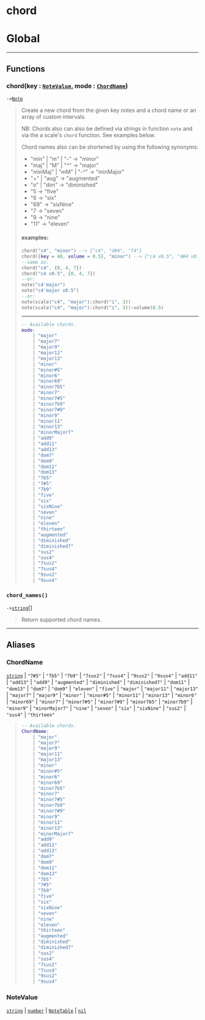 # chord
<!-- toc -->
# Global<a name="Global"></a>  

---  
## Functions
### chord(key : [`NoteValue`](#NoteValue), mode : [`ChordName`](#ChordName))<a name="chord"></a>
`->`[`Note`](../API/note.md#Note)  

> Create a new chord from the given key notes and a chord name or an array of custom intervals.
> 
> NB: Chords also can also be defined via strings in function `note` and via the a scale's
> `chord` function. See examples below.
> 
> Chord names also can be shortened by using the following synonyms:
> - "min" | "m" | "-" -> "minor"
> - "maj" | "M" | "^" -> "major"
> - "minMaj" | "mM" | "-^" -> "minMajor"
> - "+" | "aug" -> "augmented"
> - "o" | "dim" -> "diminished"
> - "5 -> "five"
> - "6 -> "six"
> - "69" -> "sixNine"
> - "7 -> "seven"
> - "9 -> "nine"
> - "11" -> "eleven"
> 
> #### examples:
> ```lua
> chord("c4", "minor") --> {"c4", "d#4", "f4"}
> chord({key = 48, volume = 0.5}, "minor") --> {"c4 v0.5", "d#4 v0.5", "f4 v0.5"}
> --same as:
> chord("c4", {0, 4, 7})
> chord("c4 v0.5", {0, 4, 7})
> --or:
> note("c4'major")
> note("c4'major v0.5")
> --or:
> note(scale("c4", "major"):chord("i", 3))
> note(scale("c4", "major"):chord("i", 3)):volume(0.5)
> ```
> 
> ---
> 
> ```lua
> -- Available chords.
> mode:
>     | "major"
>     | "major7"
>     | "major9"
>     | "major11"
>     | "major13"
>     | "minor"
>     | "minor#5"
>     | "minor6"
>     | "minor69"
>     | "minor7b5"
>     | "minor7"
>     | "minor7#5"
>     | "minor7b9"
>     | "minor7#9"
>     | "minor9"
>     | "minor11"
>     | "minor13"
>     | "minorMajor7"
>     | "add9"
>     | "add11"
>     | "add13"
>     | "dom7"
>     | "dom9"
>     | "dom11"
>     | "dom13"
>     | "7b5"
>     | "7#5"
>     | "7b9"
>     | "five"
>     | "six"
>     | "sixNine"
>     | "seven"
>     | "nine"
>     | "eleven"
>     | "thirteen"
>     | "augmented"
>     | "diminished"
>     | "diminished7"
>     | "sus2"
>     | "sus4"
>     | "7sus2"
>     | "7sus4"
>     | "9sus2"
>     | "9sus4"
> ```
### `chord_names()`<a name="chord_names"></a>
`->`[`string`](../API/builtins/string.md)[]  

> Return supported chord names.  



---  
## Aliases  
### ChordName<a name="ChordName"></a>
[`string`](../API/builtins/string.md) | `"7#5"` | `"7b5"` | `"7b9"` | `"7sus2"` | `"7sus4"` | `"9sus2"` | `"9sus4"` | `"add11"` | `"add13"` | `"add9"` | `"augmented"` | `"diminished"` | `"diminished7"` | `"dom11"` | `"dom13"` | `"dom7"` | `"dom9"` | `"eleven"` | `"five"` | `"major"` | `"major11"` | `"major13"` | `"major7"` | `"major9"` | `"minor"` | `"minor#5"` | `"minor11"` | `"minor13"` | `"minor6"` | `"minor69"` | `"minor7"` | `"minor7#5"` | `"minor7#9"` | `"minor7b5"` | `"minor7b9"` | `"minor9"` | `"minorMajor7"` | `"nine"` | `"seven"` | `"six"` | `"sixNine"` | `"sus2"` | `"sus4"` | `"thirteen"`  
> ```lua
> -- Available chords.
> ChordName:
>     | "major"
>     | "major7"
>     | "major9"
>     | "major11"
>     | "major13"
>     | "minor"
>     | "minor#5"
>     | "minor6"
>     | "minor69"
>     | "minor7b5"
>     | "minor7"
>     | "minor7#5"
>     | "minor7b9"
>     | "minor7#9"
>     | "minor9"
>     | "minor11"
>     | "minor13"
>     | "minorMajor7"
>     | "add9"
>     | "add11"
>     | "add13"
>     | "dom7"
>     | "dom9"
>     | "dom11"
>     | "dom13"
>     | "7b5"
>     | "7#5"
>     | "7b9"
>     | "five"
>     | "six"
>     | "sixNine"
>     | "seven"
>     | "nine"
>     | "eleven"
>     | "thirteen"
>     | "augmented"
>     | "diminished"
>     | "diminished7"
>     | "sus2"
>     | "sus4"
>     | "7sus2"
>     | "7sus4"
>     | "9sus2"
>     | "9sus4"
> ```  
  
### NoteValue<a name="NoteValue"></a>
[`string`](../API/builtins/string.md) | [`number`](../API/builtins/number.md) | [`NoteTable`](../API/note.md#NoteTable) | [`nil`](../API/builtins/nil.md)  
  
  



